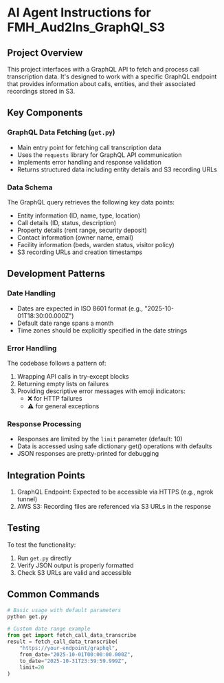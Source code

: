 # AI Agent Instructions for FMH_Aud2Ins_GraphQl_S3

## Project Overview
This project interfaces with a GraphQL API to fetch and process call transcription data. It's designed to work with a specific GraphQL endpoint that provides information about calls, entities, and their associated recordings stored in S3.

## Key Components

### GraphQL Data Fetching (`get.py`)
- Main entry point for fetching call transcription data
- Uses the `requests` library for GraphQL API communication
- Implements error handling and response validation
- Returns structured data including entity details and S3 recording URLs

### Data Schema
The GraphQL query retrieves the following key data points:
- Entity information (ID, name, type, location)
- Call details (ID, status, description)
- Property details (rent range, security deposit)
- Contact information (owner name, email)
- Facility information (beds, warden status, visitor policy)
- S3 recording URLs and creation timestamps

## Development Patterns

### Date Handling
- Dates are expected in ISO 8601 format (e.g., "2025-10-01T18:30:00.000Z")
- Default date range spans a month
- Time zones should be explicitly specified in the date strings

### Error Handling
The codebase follows a pattern of:
1. Wrapping API calls in try-except blocks
2. Returning empty lists on failures
3. Providing descriptive error messages with emoji indicators:
   - ❌ for HTTP failures
   - ⚠️ for general exceptions

### Response Processing
- Responses are limited by the `limit` parameter (default: 10)
- Data is accessed using safe dictionary get() operations with defaults
- JSON responses are pretty-printed for debugging

## Integration Points
1. GraphQL Endpoint: Expected to be accessible via HTTPS (e.g., ngrok tunnel)
2. AWS S3: Recording files are referenced via S3 URLs in the response

## Testing
To test the functionality:
1. Run `get.py` directly
2. Verify JSON output is properly formatted
3. Check S3 URLs are valid and accessible

## Common Commands
```python
# Basic usage with default parameters
python get.py

# Custom date range example
from get import fetch_call_data_transcribe
result = fetch_call_data_transcribe(
    "https://your-endpoint/graphql",
    from_date="2025-10-01T00:00:00.000Z",
    to_date="2025-10-31T23:59:59.999Z",
    limit=20
)
```